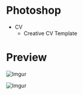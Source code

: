 
# Photoshop
- CV
	- Creative CV Template

# Preview
![Imgur](https://i.imgur.com/zEB4dk9.jpg)

![Imgur](https://i.imgur.com/RF2cKwn.jpg)